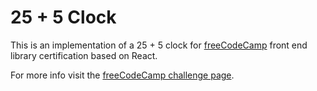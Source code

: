 # 25 + 5 Clock

This is an implementation of a 25 + 5 clock for [freeCodeCamp](https://www.freecodecamp.org/) front end library certification based on React.

For more info visit the [freeCodeCamp challenge page](https://www.freecodecamp.org/learn/front-end-development-libraries/front-end-development-libraries-projects/build-a-25--5-clock).
